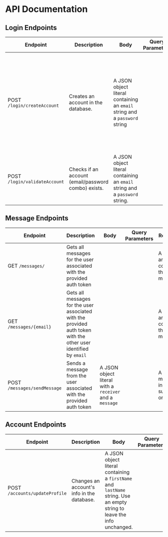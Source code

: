 # API Documentation

## Login Endpoints

| Endpoint                      | Description                                         | Body                                                                        | Query Parameters | Response                                                                                                                            |
| ----------------------------- | --------------------------------------------------- | --------------------------------------------------------------------------- | ---------------- | ----------------------------------------------------------------------------------------------------------------------------------- |
| POST `/login/createAccount`   | Creates an account in the database.                 | A JSON object literal containing an `email` string and a `password` string  |                  | `true` if the account was created, `false` otherwise (for example, if the account already exists or the database is not accessible) |
| POST `/login/validateAccount` | Checks if an account (email/password combo) exists. | A JSON object literal containing an `email` string and a `password` string. |                  | A JWT token if the account is valid                                                                                                 |

## Message Endpoints
| Endpoint                     | Description                                                                                                      | Body                                                    | Query Parameters | Response                                |
| ---------------------------- | ---------------------------------------------------------------------------------------------------------------- | ------------------------------------------------------- | ---------------- | --------------------------------------- |
| GET `/messages/`             | Gets all messages for the user associated with the provided auth token                                           |                                                         |                  | A JSON array containing the messages    |
| GET `/messages/{email}`      | Gets all messages for the user associated with the provided auth token with the other user identified by `email` |                                                         |                  | A JSON array containing the messages    |
| POST `/messages/sendMessage` | Sends a message from the user associated with the provided auth token                                            | A JSON object literal with a `receiver` and a `message` |                  | A message indicating success or failure |


## Account Endpoints
| Endpoint                       | Description                                | Body                                                                                                                   | Query Parameters | Response                                                                                             |
| ------------------------------ | ------------------------------------------ | ---------------------------------------------------------------------------------------------------------------------- | ---------------- | ---------------------------------------------------------------------------------------------------- |
| POST `/accounts/updateProfile` | Changes an account's info in the database. | A JSON object literal containing a `firstName` and `lastName` string. Use an empty string to leave the info unchanged. |                  | `true` if the account was changed, `false` otherwise (e.g. incorrect password, or no changes needed) |

